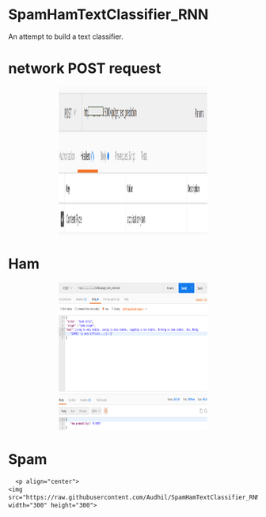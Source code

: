 # SpamHamTextClassifier_RNN

An attempt to build a text classifier.

# network POST request
<p align="center">
  <img src="https://raw.githubusercontent.com/Audhil/SpamHamTextClassifier_RNN/master/images/POST_req.png" width="300" height="300">
  </p>
  
# Ham
  <p align="center">
  <img src="https://raw.githubusercontent.com/Audhil/SpamHamTextClassifier_RNN/master/images/Ham.png" width="300" height="300">
    </p>
 
# Spam
      <p align="center">
    <img src="https://raw.githubusercontent.com/Audhil/SpamHamTextClassifier_RNN/master/images/spam.png" width="300" height="300">
</p>
